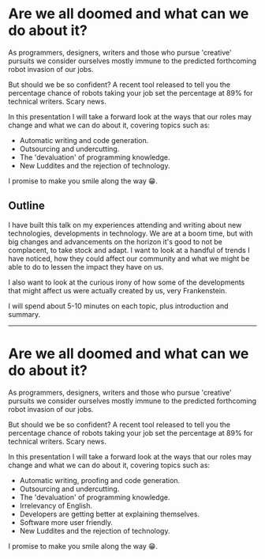 # Are we all doomed and what can we do about it?

As programmers, designers, writers and those who pursue 'creative' pursuits we consider ourselves mostly immune to the predicted forthcoming robot invasion of our jobs.

But should we be so confident? A recent tool released to tell you the percentage chance of robots taking your job set the percentage at 89% for technical writers. Scary news.

In this presentation I will take a forward look at the ways that our roles may change and what we can do about it, covering topics such as:

-   Automatic writing and code generation.
-   Outsourcing and undercutting.
-   The 'devaluation' of programming knowledge.
-   New Luddites and the rejection of technology.

I promise to make you smile along the way 😁.

## Outline

I have built this talk on my experiences attending and writing about new technologies, developments in technology. We are at a boom time, but with big changes and advancements on the horizon it's good to not be complacent, to take stock and adapt. I want to look at a handful of trends I have noticed, how they could affect our community and what we might be able to do to lessen the impact they have on us.

I also want to look at the curious irony of how some of the developments that might affect us were actually created by us, very Frankenstein.

I will spend about 5-10 minutes on each topic, plus introduction and summary.

* * *

# Are we all doomed and what can we do about it?

As programmers, designers, writers and those who pursue 'creative' pursuits we consider ourselves mostly immune to the predicted forthcoming robot invasion of our jobs.

But should we be so confident? A recent tool released to tell you the percentage chance of robots taking your job set the percentage at 89% for technical writers. Scary news.

In this presentation I will take a forward look at the ways that our roles may change and what we can do about it, covering topics such as:

-   Automatic writing, proofing and code generation.
-   Outsourcing and undercutting.
-   The 'devaluation' of programming knowledge.
-   Irrelevancy of English.
-   Developers are getting better at explaining themselves.
-   Software more user friendly.
-   New Luddites and the rejection of technology.

I promise to make you smile along the way 😁.
